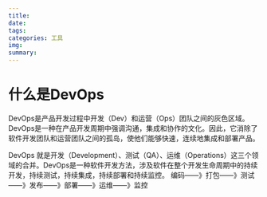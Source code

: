 ```yaml
---
title: 
date: 
tags: 
categories: 工具
img: 
summary: 
---
```




# 什么是DevOps



DevOps是产品开发过程中开发（Dev）和运营（Ops）团队之间的灰色区域。DevOps是一种在产品开发周期中强调沟通，集成和协作的文化。因此，它消除了软件开发团队和运营团队之间的孤岛，使他们能够快速，连续地集成和部署产品。

DevOps 就是开发（Development）、测试（QA）、运维（Operations）这三个领域的合并。DevOps是一种软件开发方法，涉及软件在整个开发生命周期中的持续开发，持续测试，持续集成，持续部署和持续监控。
编码——》打包——》测试——》发布——》部署——》运维——》监控













